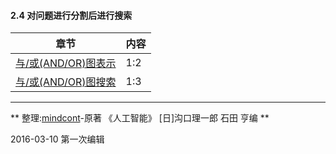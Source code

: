 #### 2.4 对问题进行分割后进行搜索

| 章节 | 内容 |
| -- | -- |
|  [与/或(AND/OR)图表示](Search-Based/Split-and-Search/与或图表示.md) | 1:2 |
| [与/或(AND/OR)图搜索](Search-Based/Split-and-Search/与或图搜索.md) | 1:3 |

---
** 整理:[mindcont](https://github.com/mindcont)-原著 《人工智能》 [日]沟口理一郎 石田 亨编 **

2016-03-10 第一次编辑